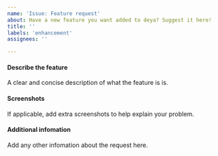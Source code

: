 ```yaml
---
name: 'Issue: Feature request'
about: Have a new feature you want added to deya? Suggest it here!
title: ''
labels: 'enhancement'
assignees: ''

---
```


#### Describe the feature
A clear and concise description of what the feature is is.

#### Screenshots
If applicable, add extra screenshots to help explain your problem.

#### Additional infomation
Add any other infomation about the request here.
